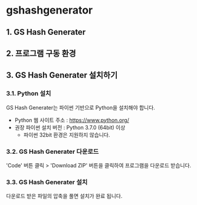 # gshashgenerator 

## 1. GS Hash Generater

## 2. 프로그램 구동 환경

## 3. GS Hash Generater 설치하기 

### 3.1. Python 설치
GS Hash Generater는 파이썬 기반으로 Python을 설치해야 합니다.  

* Python 웹 사이트 주소 : https://www.python.org/
* 권장 파이썬 설치 버전 : Python 3.7.0 (64bit) 이상
   * 파이썬 32bit 환경은 지원하지 않습니다. 
    
### 3.2. GS Hash Generater 다운로드
'Code' 버튼 클릭 > 'Download ZIP' 버튼을 클릭하여 프로그램을 다운로드 받습니다.
### 3.3. GS Hash Generater 설치
다운로드 받은 파일의 압축을 풀면 설치가 완료 됩니다. 
